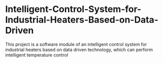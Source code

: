 # Intelligent-Control-System-for-Industrial-Heaters-Based-on-Data-Driven
This project is a software module of an intelligent control system for industrial heaters based on data driven technology, which can perform intelligent temperature control

